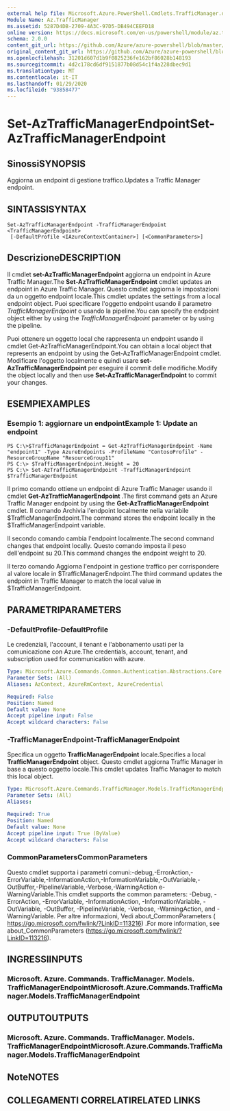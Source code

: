 ```yaml
---
external help file: Microsoft.Azure.PowerShell.Cmdlets.TrafficManager.dll-Help.xml
Module Name: Az.TrafficManager
ms.assetid: 5287D4DB-2709-4A3C-97D5-DB494CEEFD18
online version: https://docs.microsoft.com/en-us/powershell/module/az.trafficmanager/set-aztrafficmanagerendpoint
schema: 2.0.0
content_git_url: https://github.com/Azure/azure-powershell/blob/master/src/TrafficManager/TrafficManager/help/Set-AzTrafficManagerEndpoint.md
original_content_git_url: https://github.com/Azure/azure-powershell/blob/master/src/TrafficManager/TrafficManager/help/Set-AzTrafficManagerEndpoint.md
ms.openlocfilehash: 31201d607d1b9f0825236fe162bf86028b148193
ms.sourcegitcommit: 4d2c178cd6df9151877b08d54c1f4a228dbec9d1
ms.translationtype: MT
ms.contentlocale: it-IT
ms.lasthandoff: 01/29/2020
ms.locfileid: "93858477"
---
```

# <span data-ttu-id="a997c-101">Set-AzTrafficManagerEndpoint</span><span class="sxs-lookup"><span data-stu-id="a997c-101">Set-AzTrafficManagerEndpoint</span></span>

## <span data-ttu-id="a997c-102">Sinossi</span><span class="sxs-lookup"><span data-stu-id="a997c-102">SYNOPSIS</span></span>
<span data-ttu-id="a997c-103">Aggiorna un endpoint di gestione traffico.</span><span class="sxs-lookup"><span data-stu-id="a997c-103">Updates a Traffic Manager endpoint.</span></span>

## <span data-ttu-id="a997c-104">SINTASSI</span><span class="sxs-lookup"><span data-stu-id="a997c-104">SYNTAX</span></span>

```
Set-AzTrafficManagerEndpoint -TrafficManagerEndpoint <TrafficManagerEndpoint>
 [-DefaultProfile <IAzureContextContainer>] [<CommonParameters>]
```

## <span data-ttu-id="a997c-105">Descrizione</span><span class="sxs-lookup"><span data-stu-id="a997c-105">DESCRIPTION</span></span>
<span data-ttu-id="a997c-106">Il cmdlet **set-AzTrafficManagerEndpoint** aggiorna un endpoint in Azure Traffic Manager.</span><span class="sxs-lookup"><span data-stu-id="a997c-106">The **Set-AzTrafficManagerEndpoint** cmdlet updates an endpoint in Azure Traffic Manager.</span></span>
<span data-ttu-id="a997c-107">Questo cmdlet aggiorna le impostazioni da un oggetto endpoint locale.</span><span class="sxs-lookup"><span data-stu-id="a997c-107">This cmdlet updates the settings from a local endpoint object.</span></span>
<span data-ttu-id="a997c-108">Puoi specificare l'oggetto endpoint usando il parametro *TrafficManagerEndpoint* o usando la pipeline.</span><span class="sxs-lookup"><span data-stu-id="a997c-108">You can specify the endpoint object either by using the *TrafficManagerEndpoint* parameter or by using the pipeline.</span></span>

<span data-ttu-id="a997c-109">Puoi ottenere un oggetto local che rappresenta un endpoint usando il cmdlet Get-AzTrafficManagerEndpoint.</span><span class="sxs-lookup"><span data-stu-id="a997c-109">You can obtain a local object that represents an endpoint by using the Get-AzTrafficManagerEndpoint cmdlet.</span></span>
<span data-ttu-id="a997c-110">Modificare l'oggetto localmente e quindi usare **set-AzTrafficManagerEndpoint** per eseguire il commit delle modifiche.</span><span class="sxs-lookup"><span data-stu-id="a997c-110">Modify the object locally and then use **Set-AzTrafficManagerEndpoint** to commit your changes.</span></span>

## <span data-ttu-id="a997c-111">ESEMPI</span><span class="sxs-lookup"><span data-stu-id="a997c-111">EXAMPLES</span></span>

### <span data-ttu-id="a997c-112">Esempio 1: aggiornare un endpoint</span><span class="sxs-lookup"><span data-stu-id="a997c-112">Example 1: Update an endpoint</span></span>
```
PS C:\>$TrafficManagerEndpoint = Get-AzTrafficManagerEndpoint -Name "endpoint1" -Type AzureEndpoints -ProfileName "ContosoProfile" -ResourceGroupName "ResourceGroup11"
PS C:\> $TrafficManagerEndpoint.Weight = 20
PS C:\> Set-AzTrafficManagerEndpoint -TrafficManagerEndpoint $TrafficManagerEndpoint
```

<span data-ttu-id="a997c-113">Il primo comando ottiene un endpoint di Azure Traffic Manager usando il cmdlet **Get-AzTrafficManagerEndpoint** .</span><span class="sxs-lookup"><span data-stu-id="a997c-113">The first command gets an Azure Traffic Manager endpoint by using the **Get-AzTrafficManagerEndpoint** cmdlet.</span></span>
<span data-ttu-id="a997c-114">Il comando Archivia l'endpoint localmente nella variabile $TrafficManagerEndpoint.</span><span class="sxs-lookup"><span data-stu-id="a997c-114">The command stores the endpoint locally in the $TrafficManagerEndpoint variable.</span></span>

<span data-ttu-id="a997c-115">Il secondo comando cambia l'endpoint localmente.</span><span class="sxs-lookup"><span data-stu-id="a997c-115">The second command changes that endpoint locally.</span></span>
<span data-ttu-id="a997c-116">Questo comando imposta il peso dell'endpoint su 20.</span><span class="sxs-lookup"><span data-stu-id="a997c-116">This command changes the endpoint weight to 20.</span></span>

<span data-ttu-id="a997c-117">Il terzo comando Aggiorna l'endpoint in gestione traffico per corrispondere al valore locale in $TrafficManagerEndpoint.</span><span class="sxs-lookup"><span data-stu-id="a997c-117">The third command updates the endpoint in Traffic Manager to match the local value in $TrafficManagerEndpoint.</span></span>

## <span data-ttu-id="a997c-118">PARAMETRI</span><span class="sxs-lookup"><span data-stu-id="a997c-118">PARAMETERS</span></span>

### <span data-ttu-id="a997c-119">-DefaultProfile</span><span class="sxs-lookup"><span data-stu-id="a997c-119">-DefaultProfile</span></span>
<span data-ttu-id="a997c-120">Le credenziali, l'account, il tenant e l'abbonamento usati per la comunicazione con Azure.</span><span class="sxs-lookup"><span data-stu-id="a997c-120">The credentials, account, tenant, and subscription used for communication with azure.</span></span>

```yaml
Type: Microsoft.Azure.Commands.Common.Authentication.Abstractions.Core.IAzureContextContainer
Parameter Sets: (All)
Aliases: AzContext, AzureRmContext, AzureCredential

Required: False
Position: Named
Default value: None
Accept pipeline input: False
Accept wildcard characters: False
```

### <span data-ttu-id="a997c-121">-TrafficManagerEndpoint</span><span class="sxs-lookup"><span data-stu-id="a997c-121">-TrafficManagerEndpoint</span></span>
<span data-ttu-id="a997c-122">Specifica un oggetto **TrafficManagerEndpoint** locale.</span><span class="sxs-lookup"><span data-stu-id="a997c-122">Specifies a local **TrafficManagerEndpoint** object.</span></span>
<span data-ttu-id="a997c-123">Questo cmdlet aggiorna Traffic Manager in base a questo oggetto locale.</span><span class="sxs-lookup"><span data-stu-id="a997c-123">This cmdlet updates Traffic Manager to match this local object.</span></span>

```yaml
Type: Microsoft.Azure.Commands.TrafficManager.Models.TrafficManagerEndpoint
Parameter Sets: (All)
Aliases:

Required: True
Position: Named
Default value: None
Accept pipeline input: True (ByValue)
Accept wildcard characters: False
```

### <span data-ttu-id="a997c-124">CommonParameters</span><span class="sxs-lookup"><span data-stu-id="a997c-124">CommonParameters</span></span>
<span data-ttu-id="a997c-125">Questo cmdlet supporta i parametri comuni:-debug,-ErrorAction,-ErrorVariable,-InformationAction,-InformationVariable,-OutVariable,-OutBuffer,-PipelineVariable,-Verbose,-WarningAction e-WarningVariable.</span><span class="sxs-lookup"><span data-stu-id="a997c-125">This cmdlet supports the common parameters: -Debug, -ErrorAction, -ErrorVariable, -InformationAction, -InformationVariable, -OutVariable, -OutBuffer, -PipelineVariable, -Verbose, -WarningAction, and -WarningVariable.</span></span> <span data-ttu-id="a997c-126">Per altre informazioni, Vedi about_CommonParameters ( https://go.microsoft.com/fwlink/?LinkID=113216) .</span><span class="sxs-lookup"><span data-stu-id="a997c-126">For more information, see about_CommonParameters (https://go.microsoft.com/fwlink/?LinkID=113216).</span></span>

## <span data-ttu-id="a997c-127">INGRESSI</span><span class="sxs-lookup"><span data-stu-id="a997c-127">INPUTS</span></span>

### <span data-ttu-id="a997c-128">Microsoft. Azure. Commands. TrafficManager. Models. TrafficManagerEndpoint</span><span class="sxs-lookup"><span data-stu-id="a997c-128">Microsoft.Azure.Commands.TrafficManager.Models.TrafficManagerEndpoint</span></span>

## <span data-ttu-id="a997c-129">OUTPUT</span><span class="sxs-lookup"><span data-stu-id="a997c-129">OUTPUTS</span></span>

### <span data-ttu-id="a997c-130">Microsoft. Azure. Commands. TrafficManager. Models. TrafficManagerEndpoint</span><span class="sxs-lookup"><span data-stu-id="a997c-130">Microsoft.Azure.Commands.TrafficManager.Models.TrafficManagerEndpoint</span></span>

## <span data-ttu-id="a997c-131">Note</span><span class="sxs-lookup"><span data-stu-id="a997c-131">NOTES</span></span>

## <span data-ttu-id="a997c-132">COLLEGAMENTI CORRELATI</span><span class="sxs-lookup"><span data-stu-id="a997c-132">RELATED LINKS</span></span>
